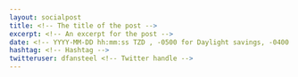 ```yaml
---
layout: socialpost
title: <!-- The title of the post -->
excerpt: <!-- An excerpt for the post -->
date: <!-- YYYY-MM-DD hh:mm:ss TZD , -0500 for Daylight savings, -0400 for Standard -->
hashtag: <!-- Hashtag -->
twitteruser: dfansteel <!-- Twitter handle -->
---
```

